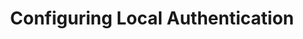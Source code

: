---
title: Configuring Local Authentication
weight: 25
aliases:
    -/rancher/v2.x/en/tasks/global-configuration/authentication/local-authentication/
---